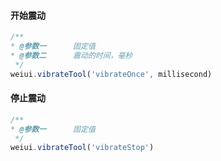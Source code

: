 #### 开始震动
```js
/**
* @参数一      固定值
* @参数二      震动的时间，毫秒
 */
weiui.vibrateTool('vibrateOnce', millisecond)
```

#### 停止震动
```js
/**
* @参数一      固定值
 */
weiui.vibrateTool('vibrateStop')
```


